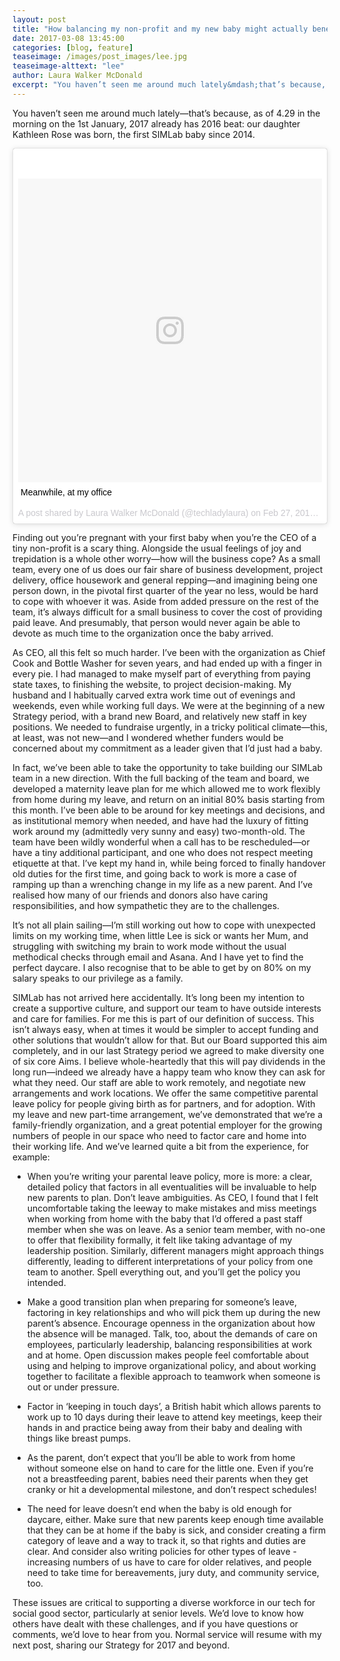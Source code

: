 ```yaml
---
layout: post
title: "How balancing my non-profit and my new baby might actually benefit both"
date: 2017-03-08 13:45:00
categories: [blog, feature]
teaseimage: /images/post_images/lee.jpg
teaseimage-alttext: "lee"
author: Laura Walker McDonald
excerpt: "You haven’t seen me around much lately&mdash;that’s because, as of 4.29 in the morning on the 1st January, 2017 already has 2016 beat: our daughter Kathleen Rose was born, the first SIMLab baby since 2014."
---
```

You haven’t seen me around much lately&mdash;that’s because, as of 4.29 in the morning on the 1st January, 2017 already has 2016 beat: our daughter Kathleen Rose was born, the first SIMLab baby since 2014. 

<blockquote class="instagram-media" data-instgrm-captioned data-instgrm-version="7" style=" background:#FFF; border:0; border-radius:3px; box-shadow:0 0 1px 0 rgba(0,0,0,0.5),0 1px 10px 0 rgba(0,0,0,0.15); margin: 1px; max-width:658px; padding:0; width:99.375%; height:600px; width:-webkit-calc(100% - 2px); width:calc(100% - 2px);"><div style="padding:8px;"> <div style=" background:#F8F8F8; line-height:0; margin-top:40px; padding:50.0% 0; text-align:center; width:100%;"> <div style=" background:url(data:image/png;base64,iVBORw0KGgoAAAANSUhEUgAAACwAAAAsCAMAAAApWqozAAAABGdBTUEAALGPC/xhBQAAAAFzUkdCAK7OHOkAAAAMUExURczMzPf399fX1+bm5mzY9AMAAADiSURBVDjLvZXbEsMgCES5/P8/t9FuRVCRmU73JWlzosgSIIZURCjo/ad+EQJJB4Hv8BFt+IDpQoCx1wjOSBFhh2XssxEIYn3ulI/6MNReE07UIWJEv8UEOWDS88LY97kqyTliJKKtuYBbruAyVh5wOHiXmpi5we58Ek028czwyuQdLKPG1Bkb4NnM+VeAnfHqn1k4+GPT6uGQcvu2h2OVuIf/gWUFyy8OWEpdyZSa3aVCqpVoVvzZZ2VTnn2wU8qzVjDDetO90GSy9mVLqtgYSy231MxrY6I2gGqjrTY0L8fxCxfCBbhWrsYYAAAAAElFTkSuQmCC); display:block; height:44px; margin:0 auto -44px; position:relative; top:-22px; width:44px;"></div></div> <p style=" margin:8px 0 0 0; padding:0 4px;"> <a href="https://www.instagram.com/p/BRCqX9FgRv3/" style=" color:#000; font-family:Arial,sans-serif; font-size:14px; font-style:normal; font-weight:normal; line-height:17px; text-decoration:none; word-wrap:break-word;" target="_blank">Meanwhile, at my office</a></p> <p style=" color:#c9c8cd; font-family:Arial,sans-serif; font-size:14px; line-height:17px; margin-bottom:0; margin-top:8px; overflow:hidden; padding:8px 0 7px; text-align:center; text-overflow:ellipsis; white-space:nowrap;">A post shared by Laura Walker McDonald (@techladylaura) on <time style=" font-family:Arial,sans-serif; font-size:14px; line-height:17px;" datetime="2017-02-28T04:18:42+00:00">Feb 27, 2017 at 8:18pm PST</time></p></div></blockquote>
<script async defer src="//platform.instagram.com/en_US/embeds.js"></script>


Finding out you’re pregnant with your first baby when you’re the CEO of a tiny non-profit is a scary thing. Alongside the usual feelings of joy and trepidation is a whole other worry&mdash;how will the business cope? As a small team, every one of us does our fair share of business development, project delivery, office housework and general repping&mdash;and imagining being one person down, in the pivotal first quarter of the year no less, would be hard to cope with whoever it was. Aside from added pressure on the rest of the team, it’s always difficult for a small business to cover the cost of providing paid leave. And presumably, that person would never again be able to devote as much time to the organization once the baby arrived.

As CEO, all this felt so much harder. I’ve been with the organization as Chief Cook and Bottle Washer for seven years, and had ended up with a finger in every pie. I had managed to make myself part of everything from paying state taxes, to finishing the website, to project decision-making. My husband and I habitually carved extra work time out of evenings and weekends, even while working full days. We were at the beginning of a new Strategy period, with a brand new Board, and relatively new staff in key positions. We needed to fundraise urgently, in a tricky political climate&mdash;this, at least, was not new&mdash;and I wondered whether funders would be concerned about my commitment as a leader given that I’d just had a baby.

In fact, we’ve been able to take the opportunity to take building our SIMLab team in a new direction. With the full backing of the team and board, we developed a maternity leave plan for me which allowed me to work flexibly from home during my leave, and return on an initial 80% basis starting from this month. I’ve been able to be around for key meetings and decisions, and as institutional memory when needed, and have had the luxury of fitting work around my (admittedly very sunny and easy) two-month-old. The team have been wildly wonderful when a call has to be rescheduled&mdash;or have a tiny additional participant, and one who does not respect meeting etiquette at that. I’ve kept my hand in, while being forced to finally handover old duties for the first time, and going back to work is more a case of ramping up than a wrenching change in my life as a new parent. And I’ve realised how many of our friends and donors also have caring responsibilities, and how sympathetic they are to the challenges.

It’s not all plain sailing&mdash;I’m still working out how to cope with unexpected limits on my working time, when little Lee is sick or wants her Mum, and struggling with switching my brain to work mode without the usual methodical checks through email and Asana. And I have yet to find the perfect daycare. I also recognise that to be able to get by on 80% on my salary speaks to our privilege as a family.

SIMLab has not arrived here accidentally. It’s long been my intention to create a supportive culture, and support our team to have outside interests and care for families. For me this is part of our definition of success. This isn’t always easy, when at times it would be simpler to accept funding and other solutions that wouldn’t allow for that. But our Board supported this aim completely, and in our last Strategy period we agreed to make diversity one of six core Aims. I believe whole-heartedly that this will pay dividends in the long run&mdash;indeed we already have a happy team who know they can ask for what they need. Our staff are able to work remotely, and negotiate new arrangements and work locations. We offer the same competitive parental leave policy for people giving birth as for partners, and for adoption. With my leave and new part-time arrangement, we’ve demonstrated that we’re a family-friendly organization, and a great potential employer for the growing numbers of people in our space who need to factor care and home into their working life. And we’ve learned quite a bit from the experience, for example:

* When you’re writing your parental leave policy, more is more: a clear, detailed policy that factors in all eventualities will be invaluable to help new parents to plan. Don’t leave ambiguities. As CEO, I found that I felt uncomfortable taking the leeway to make mistakes and miss meetings when working from home with the baby that I’d offered a past staff member when she was on leave. As a senior team member, with no-one to offer that flexibility formally, it felt like taking advantage of my leadership position. Similarly, different managers might approach things differently, leading to different interpretations of your policy from one team to another. Spell everything out, and you’ll get the policy you intended.

* Make a good transition plan when preparing for someone’s leave, factoring in key relationships and who will pick them up during the new parent’s absence. Encourage openness in the organization about how the absence will be managed. Talk, too, about the demands of care on employees, particularly leadership, balancing responsibilities at work and at home. Open discussion makes people feel comfortable about using and helping to improve organizational policy, and about working together to facilitate a flexible approach to teamwork when someone is out or under pressure.

* Factor in ‘keeping in touch days’, a British habit which allows parents to work up to 10 days during their leave to attend key meetings, keep their hands in and practice being away from their baby and dealing with things like breast pumps.

* As the parent, don’t expect that you’ll be able to work from home without someone else on hand to care for the little one. Even if you’re not a breastfeeding parent, babies need their parents when they get cranky or hit a developmental milestone, and don’t respect schedules!

* The need for leave doesn’t end when the baby is old enough for daycare, either. Make sure that new parents keep enough time available that they can be at home if the baby is sick, and consider creating a firm category of leave and a way to track it, so that rights and duties are clear. And consider also writing policies for other types of leave - increasing numbers of us have to care for older relatives, and people need to take time for bereavements, jury duty, and community service, too. 

These issues are critical to supporting a diverse workforce in our tech for social good sector, particularly at senior levels. We’d love to know how others have dealt with these challenges, and if you have questions or comments, we’d love to hear from you. Normal service will resume with my next post, sharing our Strategy for 2017 and beyond.


